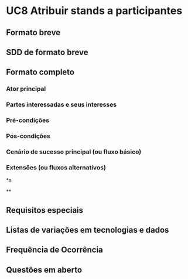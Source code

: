 # UC8 Atribuir stands a participantes
## Formato breve

## SDD de formato breve

## Formato completo

### Ator principal

### Partes interessadas e seus interesses

### Pré-condições

### Pós-condições

### Cenário de sucesso principal (ou fluxo básico)

### Extensões (ou fluxos alternativos)
*a

**

## Requisitos especiais

## Listas de variações em tecnologias e dados

## Frequência de Ocorrência

## Questões em aberto
